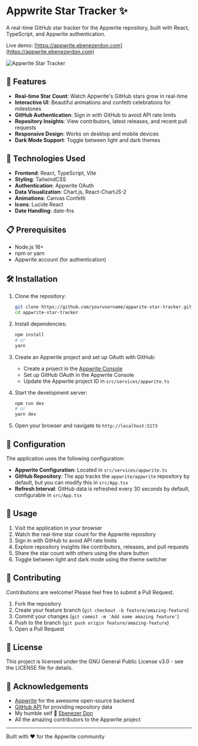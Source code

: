 # Appwrite Star Tracker ✨

A real-time GitHub star tracker for the Appwrite repository, built with React, TypeScript, and Appwrite authentication.

Live demo: [https://appwrite.ebenezerdon.com](https://appwrite.ebenezerdon.com)

![Appwrite Star Tracker](https://appwrite.ebenezerdon.com/og-image.png)

## 🌟 Features

- **Real-time Star Count**: Watch Appwrite's GitHub stars grow in real-time
- **Interactive UI**: Beautiful animations and confetti celebrations for milestones
- **GitHub Authentication**: Sign in with GitHub to avoid API rate limits
- **Repository Insights**: View contributors, latest releases, and recent pull requests
- **Responsive Design**: Works on desktop and mobile devices
- **Dark Mode Support**: Toggle between light and dark themes

## 🚀 Technologies Used

- **Frontend**: React, TypeScript, Vite
- **Styling**: TailwindCSS
- **Authentication**: Appwrite OAuth
- **Data Visualization**: Chart.js, React-ChartJS-2
- **Animations**: Canvas Confetti
- **Icons**: Lucide React
- **Date Handling**: date-fns

## 📋 Prerequisites

- Node.js 16+
- npm or yarn
- Appwrite account (for authentication)

## 🛠️ Installation

1. Clone the repository:

   ```bash
   git clone https://github.com/yourusername/appwrite-star-tracker.git
   cd appwrite-star-tracker
   ```

2. Install dependencies:

   ```bash
   npm install
   # or
   yarn
   ```

3. Create an Appwrite project and set up OAuth with GitHub:

   - Create a project in the [Appwrite Console](https://cloud.appwrite.io)
   - Set up GitHub OAuth in the Appwrite Console
   - Update the Appwrite project ID in `src/services/appwrite.ts`

4. Start the development server:

   ```bash
   npm run dev
   # or
   yarn dev
   ```

5. Open your browser and navigate to `http://localhost:5173`

## 🔧 Configuration

The application uses the following configuration:

- **Appwrite Configuration**: Located in `src/services/appwrite.ts`
- **GitHub Repository**: The app tracks the `appwrite/appwrite` repository by default, but you can modify this in `src/App.tsx`
- **Refresh Interval**: GitHub data is refreshed every 30 seconds by default, configurable in `src/App.tsx`

## 📱 Usage

1. Visit the application in your browser
2. Watch the real-time star count for the Appwrite repository
3. Sign in with GitHub to avoid API rate limits
4. Explore repository insights like contributors, releases, and pull requests
5. Share the star count with others using the share button
6. Toggle between light and dark mode using the theme switcher

## 🤝 Contributing

Contributions are welcome! Please feel free to submit a Pull Request.

1. Fork the repository
2. Create your feature branch (`git checkout -b feature/amazing-feature`)
3. Commit your changes (`git commit -m 'Add some amazing feature'`)
4. Push to the branch (`git push origin feature/amazing-feature`)
5. Open a Pull Request

## 📄 License

This project is licensed under the GNU General Public License v3.0 - see the LICENSE file for details.

## 🙏 Acknowledgements

- [Appwrite](https://appwrite.io) for the awesome open-source backend
- [GitHub API](https://docs.github.com/en/rest) for providing repository data
- My humble self 🤗 [Ebenezer Don](https://github.com/ebenezerdon)
- All the amazing contributors to the Appwrite project

---

Built with ❤️ for the Appwrite community
